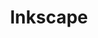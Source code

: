 ---
title: Inkscape
resourceType: Software
categories: [drawing, vector graphics]
site: https://inkscape.org/
isFoss: true
layout: fave
OSes: [apple, linux, windows]
---